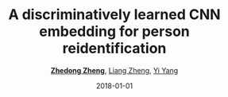---
title: "A discriminatively learned CNN embedding for person reidentification"
collection: publications
permalink: /publication/A-discri2018
date: 2018-01-01
doi: 10.1145/3159171
venue: 'ACM Transactions on Multimedia Computing, Communications, and Applications (TOMM)'
paperurl: 'https://zdzheng.xyz/files/TOMM18.pdf'
code: 'https://github.com/layumi/2016_person_re-ID'
author: '<strong><a href="https://zdzheng.xyz/authors/Zhedong-Zheng">Zhedong Zheng</a></strong>, <a href="https://zdzheng.xyz/authors/Liang-Zheng">Liang Zheng</a>, <a href="https://zdzheng.xyz/authors/Yi-Yang">Yi Yang</a>'
citation: ' Zhedong Zheng,  Liang Zheng,  Yi Yang, &quot;A discriminatively learned CNN embedding for person reidentification.&quot; ACM Transactions on Multimedia Computing, Communications, and Applications (TOMM), 2018. DOI: 10.1145/3159171'
pub_year: '2018'
bib: >
    @article{zheng2018discriminatively,  
    author = "Zheng, Zhedong and Zheng, Liang and Yang, Yi",  
    doi = "10.1145/3159171",  
    title = "A discriminatively learned CNN embedding for person reidentification",  
    journal = "ACM Transactions on Multimedia Computing, Communications, and Applications (TOMM)",  
    volume = "14",  
    number = "1",  
    pages = "13",  
    year = "2018",  
    publisher = "ACM",  
    code = "https://github.com/layumi/2016\_person\_re-ID",  
    url = "https://zdzheng.xyz/files/TOMM18.pdf"
    }

---